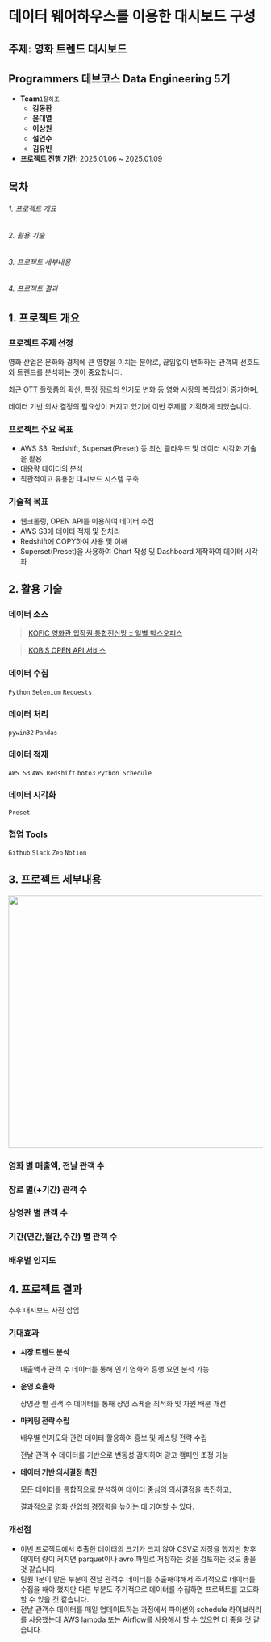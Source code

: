 # 데이터 웨어하우스를 이용한 대시보드 구성
## 주제: 영화 트렌드 대시보드
## Programmers 데브코스 Data Engineering 5기 
- <b>Team</b>`1잘하조`
  - <b>김동환</b>
  - <b>윤대열</b>
  - <b>이상원</b>
  - <b>설연수</b>
  - <b>김유빈</b>
- **프로젝트 진행 기간**: 2025.01.06 ~ 2025.01.09

## 목차
###### 1. 프로젝트 개요
###### 2. 활용 기술
###### 3. 프로젝트 세부내용
###### 4. 프로젝트 결과

## 1. 프로젝트 개요
### 프로젝트 주제 선정
영화 산업은 문화와 경제에 큰 영향을 미치는 분야로, 끊임없이 변화하는 관객의 선호도와 트렌드를 분석하는 것이 중요합니다.
  
최근 OTT 플랫폼의 확산, 특정 장르의 인기도 변화 등 영화 시장의 복잡성이 증가하며,
  
데이터 기반 의사 결정의 필요성이 커지고 있기에 이번 주제를 기획하게 되었습니다.
  
### 프로젝트 주요 목표
- AWS S3, Redshift, Superset(Preset) 등 최신 클라우드 및 데이터 시각화 기술을 활용
- 대용량 데이터의 분석
- 직관적이고 유용한 대시보드 시스템 구축

### 기술적 목표
- 웹크롤링, OPEN API를 이용하여 데이터 수집
- AWS S3에 데이터 적재 및 전처리
- Redshift에 COPY하여 사용 및 이해
- Superset(Preset)을 사용하여 Chart 작성 및 Dashboard 제작하여 데이터 시각화

## 2. 활용 기술 
### 데이터 소스
> [KOFIC 영화관 입장권 통합전산망 :: 일별 박스오피스](https://www.kobis.or.kr/kobis/business/stat/boxs/findDailyBoxOfficeList.do)

> [KOBIS OPEN API 서비스](https://www.kobis.or.kr/kobisopenapi/homepg/main/main.do)

### 데이터 수집
`Python` `Selenium` `Requests`

### 데이터 처리
`pywin32` `Pandas`

### 데이터 적재
`AWS S3` `AWS Redshift` `boto3` `Python Schedule`

### 데이터 시각화
`Preset`

### 협업 Tools
`Github` `Slack` `Zep` `Notion`

## 3. 프로젝트 세부내용
<img src="https://github.com/user-attachments/assets/5cfce004-4e93-4bad-8c88-10c8dc5a8bf5"  width="1000" height="500"/><br>

### 영화 별 매출액, 전날 관객 수

### 장르 별(+기간) 관객 수

### 상영관 별 관객 수

### 기간(연간,월간,주간) 별 관객 수

### 배우별 인지도

## 4. 프로젝트 결과
추후 대시보드 사진 삽입

### 기대효과
- **시장 트렌드 분석**
    
  매출액과 관객 수 데이터를 통해 인기 영화와 흥행 요인 분석 가능
  
- **운영 효율화**
    
  상영관 별 관객 수 데이터를 통해 상영 스케줄 최적화 및 자원 배분 개선

- **마케팅 전략 수립**
    
  배우별 인지도와 관련 데이터 활용하여 홍보 및 캐스팅 전략 수립
    
  전날 관객 수 데이터를 기반으로 변동성 감지하여 광고 캠페인 조정 가능

- **데이터 기반 의사결정 촉진**
    
  모든 데이터를 통합적으로 분석하여 데이터 중심의 의사결정을 촉진하고,
    
  결과적으로 영화 산업의 경쟁력을 높이는 데 기여할 수 있다.

### 개선점
- 이번 프로젝트에서 추출한 데이터의 크기가 크지 않아 CSV로 저장을 했지만 향후 데이터 량이 커지면 parquet이나 avro 파일로 저장하는 것을 검토하는 것도 좋을 것 같습니다.
- 팀원 1분이 맡은 부분이 전날 관객수 데이터를 추출해야해서 주기적으로 데이터를 수집을 해야 했지만 다른 부분도  주기적으로 데이터를 수집하면 프로젝트를 고도화 할 수 있을 것 같습니다.
- 전날 관객수 데이터를 매일 업데이트하는 과정에서 파이썬의 schedule 라이브러리를 사용했는데 AWS lambda 또는 Airflow를 사용해서 할 수 있으면 더 좋을 것 같습니다.
